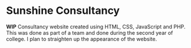 # Sunshine Consultancy
<strong>WIP</strong> Consultancy website created using HTML, CSS, JavaScript and PHP. This was done as part of a team and done during the second year of college. I plan to straighten up the appearance of the website.
